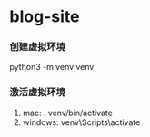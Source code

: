 # blog-site

### 创建虚拟环境
python3 -m venv venv

### 激活虚拟环境
1. mac: . venv/bin/activate
2. windows: venv\Scripts\activate
